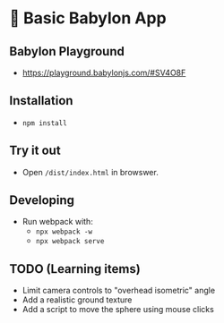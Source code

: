 # 🚀 Basic Babylon App

## Babylon Playground
* https://playground.babylonjs.com/#SV4O8F

## Installation
* `npm install`

## Try it out
* Open `/dist/index.html` in browswer.
  
## Developing
* Run webpack with:
  * `npx webpack -w`
  * `npx webpack serve`
 
## TODO (Learning items)
* Limit camera controls to "overhead isometric" angle
* Add a realistic ground texture
* Add a script to move the sphere using mouse clicks
